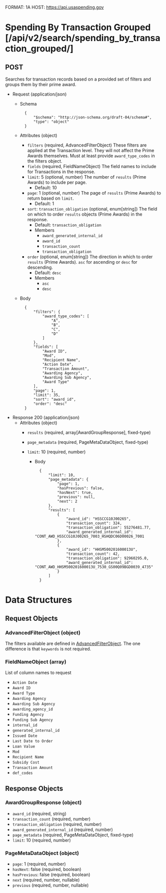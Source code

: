 FORMAT: 1A
HOST: https://api.usaspending.gov

# Spending By Transaction Grouped [/api/v2/search/spending_by_transaction_grouped/]

## POST

Searches for transaction records based on a provided set of filters and groups them by their prime award.

+ Request (application/json)
    + Schema

            {
                "$schema": "http://json-schema.org/draft-04/schema#",
                "type": "object"
            }

    + Attributes (object)
        + `filters` (required, AdvancedFilterObject)
            These filters are applied at the Transaction level. They will not affect the Prime Awards themselves. Must at least provide `award_type_codes` in the filters object.
        + `fields` (required, FieldNameObject)
            The field names to include for Transactions in the response.
        + `limit`: 5 (optional, number)
            The number of `results` (Prime Awards) to include per page.
            + Default: 10
        + `page`: 1 (optional, number)
            The page of `results` (Prime Awards) to return based on `limit`.
            + Default: 1
        + `sort`: `transaction_obligation` (optional, enum[string])
            The field on which to order `results` objects (Prime Awards) in the response. 
            + Default: `transaction_obligation`
            + Members
                + `award_generated_internal_id`
                + `award_id`
                + `transaction_count`
                + `transaction_obligation`
        + `order` (optional, enum[string])
            The direction in which to order `results` (Prime Awards). `asc` for ascending or `desc` for descending.
            + Default: `desc`
            + Members
                + `asc`
                + `desc`
    + Body


            {
                "filters": {
                    "award_type_codes": [
                        "A",
                        "B",
                        "C",
                        "D"
                    ]
                },
                "fields": [
                    "Award ID",
                    "Mod",
                    "Recipient Name",
                    "Action Date",
                    "Transaction Amount",
                    "Awarding Agency",
                    "Awarding Sub Agency",
                    "Award Type"
                ],
                "page": 1,
                "limit": 35,
                "sort": "award_id",
                "order": "desc"
            }

+ Response 200 (application/json)
    + Attributes (object)
        + `results` (required, array[AwardGroupResponse], fixed-type)
        + `page_metadata` (required, PageMetaDataObject, fixed-type)
        + `limit`: 10 (required, number)

          + Body

                  {
                      "limit": 10,
                      "page_metadata": {
                          "page": 1,
                          "hasPrevious": false,
                          "hasNext": true,
                          "previous": null,
                          "next": 2
                      },
                      "results": [
                          {
                              "award_id": "HSSCCG10J00265",
                              "transaction_count": 324,
                              "transaction_obligation": 55276481.77,
                              "award_generated_internal_id": "CONT_AWD_HSSCCG10J00265_7003_HSHQDC06D00026_7001
                          },
                          {
                              "award_id": "HHSM500201600013U",
                              "transaction_count": 42,
                              "transaction_obligation": 92960295.0,
                              "award_generated_internal_id": "CONT_AWD_HHSM500201600013U_7530_GS00Q09BGD0039_4735"                    
                          }
                      ]
                  }

# Data Structures

## Request Objects

### AdvancedFilterObject (object)
The filters available are defined in [AdvancedFilterObject](./spending_by_transaction.md#advanced-filter-object). The one difference is that `keywords` is not required.

### FieldNameObject (array)
List of column names to request

- `Action Date`
- `Award ID`
- `Award Type`
- `Awarding Agency`
- `Awarding Sub Agency`
- `awarding_agency_id`
- `Funding Agency`
- `Funding Sub Agency`
- `internal_id`
- `generated_internal_id`
- `Issued Date`
- `Last Date to Order`
- `Loan Value`
- `Mod`
- `Recipient Name`
- `Subsidy Cost`
- `Transaction Amount`
- `def_codes`

## Response Objects

### AwardGroupResponse (object)
+ `award_id` (required, string)
+ `transaction_count` (required, number)
+ `transaction_obligation` (required, number)
+ `award_generated_internal_id` (required, number)
+ `page_metadata` (required, PageMetaDataObject, fixed-type)
+ `limit`: 10 (required, number)

### PageMetaDataObject (object)
+ `page`: 1 (required, number)
+ `hasNext`: false (required, boolean)
+ `hasPrevious`: false (required, boolean)
+ `next` (required, number, nullable)
+ `previous` (required, number, nullable)